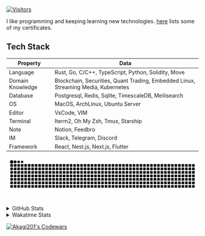 <!-- markdownlint-disable MD041 MD010 MD033 -->
[![Visitors](https://api.visitorbadge.io/api/daily?path=Akagi201%2FAkagi201&label=Visitors%20Today&countColor=%2337d67a)](https://visitorbadge.io/status?path=Akagi201%2FAkagi201)

I like programming and keeping learning new technologies. [here](https://github.com/Akagi201/blockchain) lists some of my certificates.

## Tech Stack

| Property         	| Data                                                                               	|
|------------------	|------------------------------------------------------------------------------------	|
| Language         	| Rust, Go, C/C++, TypeScript, Python, Solidity, Move                                 |
| Domain Knowledge 	| Blockchain, Securities, Quant Trading, Embedded Linux, Streaming Media, Kubernetes 	|
| Database         	| Postgresql, Redis, Sqlite, TimescaleDB, Meilisearch                                 |
| OS               	| MacOS, ArchLinux, Ubuntu Server                                                     |
| Editor           	| VsCode, VIM                                                                        	|
| Terminal          | Iterm2, Oh My Zsh, Tmux, Starship                                                   |
| Note             	| Notion, Feedbro                                                                    	|
| IM               	| Slack, Telegram, Discord                                                            |
| Framework         | React, Nest.js, Next.js, Flutter                                                   	|

[![github contribution grid snake animation](https://raw.githubusercontent.com/Akagi201/Akagi201/output/github-contribution-grid-snake.svg#gh-light-mode-only)](https://github.com/Akagi201)

<details>
<summary>GitHub Stats</summary>
  <a href="https://github.com/Akagi201"><img alt="Profile Detail" src="https://raw.githubusercontent.com/Akagi201/Akagi201/master/profile-summary-card-output/dracula/0-profile-details.svg" /></a>
  <a href="https://github.com/Akagi201"><img alt="Github Stats" src="https://raw.githubusercontent.com/Akagi201/Akagi201/master/profile-summary-card-output/dracula/3-stats.svg" /></a>
  <a href="https://github.com/Akagi201"><img alt="Lang By Commits" src="https://raw.githubusercontent.com/Akagi201/Akagi201/master/profile-summary-card-output/dracula/2-most-commit-language.svg" /></a>
</details>

<details>
<summary>Wakatime Stats</summary>
<br>

<!--START_SECTION:waka-->

```txt
From: 30 June 2023 - To: 07 July 2023

Total Time: 63 hrs 36 mins

Other             54 hrs 57 mins  █████████████████████▓░░░   86.40 %
sh                3 hrs 58 mins   █▓░░░░░░░░░░░░░░░░░░░░░░░   06.25 %
Rust              1 hr 56 mins    ▓░░░░░░░░░░░░░░░░░░░░░░░░   03.04 %
Markdown          53 mins         ▒░░░░░░░░░░░░░░░░░░░░░░░░   01.39 %
TOML              37 mins         ▒░░░░░░░░░░░░░░░░░░░░░░░░   00.99 %
YAML              30 mins         ▒░░░░░░░░░░░░░░░░░░░░░░░░   00.81 %
TypeScript        23 mins         ░░░░░░░░░░░░░░░░░░░░░░░░░   00.62 %
Go                7 mins          ░░░░░░░░░░░░░░░░░░░░░░░░░   00.21 %
Protocol Buffer   5 mins          ░░░░░░░░░░░░░░░░░░░░░░░░░   00.13 %
JSON              3 mins          ░░░░░░░░░░░░░░░░░░░░░░░░░   00.10 %
```

<!--END_SECTION:waka-->

</details>

<a href="https://www.codewars.com/users/Akagi201"><img alt="Akagi201's Codewars" src="https://www.codewars.com/users/Akagi201/badges/small"></a>
